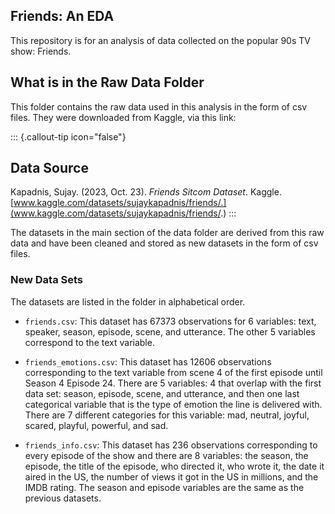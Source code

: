 ## Friends: An EDA

This repository is for an analysis of data collected on the popular 90s TV show: Friends.


## What is in the Raw Data Folder

This folder contains the raw data used in this analysis in the form of csv files. They were downloaded from Kaggle, via this link: 

::: {.callout-tip icon="false"}
## Data Source

Kapadnis, Sujay. (2023, Oct. 23). *Friends Sitcom Dataset*. Kaggle. [www.kaggle.com/datasets/sujaykapadnis/friends/.](www.kaggle.com/datasets/sujaykapadnis/friends/.)
:::

The datasets in the main section of the data folder are derived from this raw data and have been cleaned and stored as new datasets in the form of csv files. 

### New Data Sets

The datasets are listed in the folder in alphabetical order. 

- `friends.csv`: This dataset has 67373 observations for 6 variables: text, speaker, season, episode, scene, and utterance. The other 5 variables correspond to the text variable. 


- `friends_emotions.csv`: This dataset has 12606 observations corresponding to the text variable from scene 4 of the first episode until Season 4 Episode 24. There are 5 variables: 4 that overlap with the first data set: season, episode, scene, and utterance, and then one last categorical variable that is the type of emotion the line is delivered with. There are 7 different categories for this variable: mad, neutral, joyful, scared, playful, powerful, and sad.

- `friends_info.csv`: This dataset has 236 observations corresponding to every episode of the show and there are 8 variables: the season, the episode, the title of the episode, who directed it, who wrote it, the date it aired in the US, the number of views it got in the US in millions, and the IMDB rating. The season and episode variables are the same as the previous datasets. 
